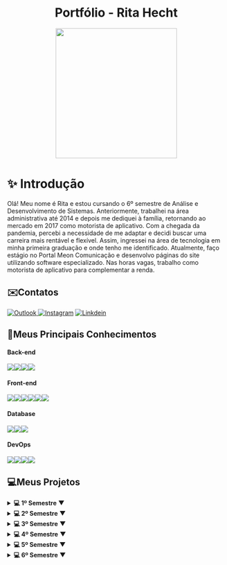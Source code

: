 <h1 align="center">Portfólio - Rita Hecht</h1>
<div align="center"><img src="https://github.com/ritahecht/Portifolio-RitaHecht/assets/89950512/a1ba4a33-4d6c-474e-a880-093442067f41" width="280" height="300"/></div>

# ✨ Introdução

Olá! Meu nome é Rita e estou cursando o 6º semestre de Análise e Desenvolvimento de Sistemas. Anteriormente, trabalhei na área administrativa até 2014 e depois me dediquei à família, retornando ao mercado em 2017 como motorista de aplicativo. Com a chegada da pandemia, percebi a necessidade de me adaptar e decidi buscar uma carreira mais rentável e flexível. Assim, ingressei na área de tecnologia em minha primeira graduação e onde tenho me identificado. Atualmente, faço estágio no Portal Meon Comunicação e desenvolvo páginas do site utilizando software especializado. Nas horas vagas, trabalho como motorista de aplicativo para complementar a renda.


## ✉️Contatos

<a href = "mailto:rita.hecht@outlook.com">![Outlook](https://img.shields.io/badge/Microsoft_Outlook-0078D4?style=for-the-badge&logo=microsoft-outlook&logoColor=white)
[![Instagram](https://img.shields.io/badge/Instagram-E4405F?style=for-the-badge&logo=instagram&logoColor=white)](https://www.instagram.com/rita_hecht/)
[![Linkdein](https://img.shields.io/badge/LinkedIn-0077B5?style=for-the-badge&logo=linkedin&logoColor=white)]()


<h2 align="left">📑Meus Principais Conhecimentos</h3>
<h4 align="left">Back-end</h4>
<div style="display: flex; align-items: center;">
    <img src="https://img.shields.io/badge/Node%20js-339933?style=for-the-badge&logo=nodedotjs&logoColor=white">
    <img src="https://img.shields.io/badge/Python-FFD43B?style=for-the-badge&logo=python&logoColor=blue">
    <img src="https://img.shields.io/badge/TypeScript-007ACC?style=for-the-badge&logo=typescript&logoColor=white">
    <img src="https://img.shields.io/badge/Java-007396?style=for-the-badge&logo=java&logoColor=white">
</div>

<h4 align="left">Front-end</h4>  
<div style="display: flex; align-items: center;">
 <img src="https://img.shields.io/badge/HTML5-E34F26?style=for-the-badge&logo=html5&logoColor=white" target="_blank">
 <img src="https://img.shields.io/badge/CSS3-1572B6?style=for-the-badge&logo=css3&logoColor=white" target="_blank">
 <img src="https://img.shields.io/badge/JavaScript-323330?style=for-the-badge&logo=javascript&logoColor=F7DF1E" target="_blank">
 <img src="https://img.shields.io/badge/Bootstrap-563D7C?style=for-the-badge&logo=bootstrap&logoColor=white" target="_blank">
 <img src="https://img.shields.io/badge/React-20232A?style=for-the-badge&logo=react&logoColor=61DAFB" target="_blank">
 <img src="https://img.shields.io/badge/React_Native-20232A?style=for-the-badge&logo=react&logoColor=61DAFB" target="_blank">  
</div>

<h4 align="left">Database</h4> 
<div style="display: flex; align-items: center;">
 <img src="https://img.shields.io/badge/MongoDB-4EA94B?style=for-the-badge&logo=mongodb&logoColor=white" target="_blank">
 <img src="https://img.shields.io/badge/MySQL-005C84?style=for-the-badge&logo=mysql&logoColor=white" target="_blank">
 <img src="https://img.shields.io/badge/MariaDB-003545?style=for-the-badge&logo=mariadb&logoColor=white" target="_blank">
</div>

<h4 align="left">DevOps</h4>
<div style="display: flex; align-items: center;">
 <img src="https://img.shields.io/badge/Docker-2CA5E0?style=for-the-badge&logo=docker&logoColor=white">
 <img src="https://img.shields.io/badge/GIT-E44C30?style=for-the-badge&logo=git&logoColor=white" target="_blank">
 <img src="https://img.shields.io/badge/GitHub-100000?style=for-the-badge&logo=github&logoColor=white">
 <img src="https://img.shields.io/badge/Slack-4A154B?style=for-the-badge&logo=slack&logoColor=white">
</div>

## 💻Meus Projetos

<details>
    <summary>
        <b>💻 1º Semestre</b>
        <span style="cursor: pointer;">▼</span>
    </summary>
    <p><strong>Data:</strong> Agosto/2021</p>
    <p>Empresa Parceira: <a href='https://www.linkedin.com/school/fatecjessenvidal/'>FATEC São José dos Campos - SP</a><br>
    <P?>Professor: Antônio Egydio Santiago Graça</P>

A finalidade do projeto foi automatizar a clonagem de repositórios de trabalhos de API anteriores e futuros desenvolvidos pelos alunos da FATEC. Com isso, além de conferir domínio desses repositórios à instituição por meio do GitHub, esses projetos passaram a ser armazenados e disponibilizados ao público em geral por meio de uma página web administrada unicamente por profissionais ligados à FATEC e autorizados para tanto. A instituição possuía dificuldade em centralizar todos esses projetos de turmas e semestres anteriores, havendo o perigo de alguns repositórios não ficarem mais disponíveis ao público, uma vez que originalmente esses projetos estão no controle de cada dono do respectivo repositório.

Objetivo: Desenvolver um sistema com objetivo de armazenar e gerenciar projetos do github, evitando problemas como perda ou alterações de arquivos, possibilitando autonomia e controle total para instituição.

Para alcançar esse resultado, a equipe desenvolveu um script em Python responsável por automatizar a clonagem de repositórios GitHub de projetos anteriores da FATEC. Com a raspagem das URLs desses projetos, os repositórios são clonados e exibidos em uma página web construída com HTML, CSS e JavaScript, facilitando o acesso e a visualização dessas informações.

<div>
  <img src="https://github.com/ritahecht/Portfolio-RitaHecht/assets/89950512/e0eaac60-107f-43aa-81b1-9f173a4eeb52" width="300" height="200" style="display: inline-block;">
  <img src="https://github.com/ritahecht/Portifolio-RitaHecht/assets/89950512/28755152-1540-4532-9102-87ca63731332" width="300" height="200" style="display: inline-block;">
  <img src="https://github.com/ritahecht/Portfolio-RitaHecht/assets/89950512/534788ab-fe71-449a-87ab-ec9f39980175" width="300" height="200" style="display: inline-block;">
</div>

<p align='justify'>
Github <a href='https://github.com/meta-build/FATEC-Projects'>FATEC Projects</a> </p>

<h2 align='center'> Tecnologias Utilizadas</h2>
<div>
  <span>
    <img align="center" alt="HTML5" height="30" width="40" src="https://raw.githubusercontent.com/devicons/devicon/master/icons/html5/html5-original.svg">HTML</img>
  </span>
  <span>
    <ul>
      <li>
        <b>Utilizada para a estruturação da página web.</b>  
      </li>
    </ul>
  </span>
</div>
<br>
<div>
  <span>
    <img align="center" alt="CSS3" height="30" width="40" src="https://raw.githubusercontent.com/devicons/devicon/master/icons/css3/css3-original.svg">CSS</img>
  </span>
  <span>
    <ul>
      <li>
        <b>Utilizada para a estilização da página web.</b>  
      </li>
    </ul>
  </span>
</div>
<br>
<div>
  <span>
    <img align="center" alt="Python" height="30" width="40" src="https://raw.githubusercontent.com/devicons/devicon/master/icons/python/python-original.svg">Python</img>
  </span>
  <span>
    <ul>
      <li>
        <b>Utilizada para a construção de gráficos e hospedagem utilizando Flask.</b>  
      </li>
    </ul>
  </span>
</div>

<h2 align='center'> Contribuições Pessoais</h2>

Neste projeto contribui com a parte de front-end, onde minha atuação girou em torno da parte visual das páginas, apoiando desde a prototipagem até a estruturação, com suas respectivas estilizações. Além de contribuir para o levantamento de requisitos necessários para a validações das entregas, bem como para documentação. 

Responsável na definição do design e desenvolvimento de wireframes da aplicação web através da ferramenta "Canva", no desenvolvimento das páginas Home, e páginas contendo os links para os Githubs de cada grupo, dividios por turma, semestre e ano. 

Inicialmente tive dificuldade para entender quais eram os requisitos a serem cumpridos dentro dos prazo pré-definidos em relação às entregas. A adaptção das tecnologias foram meus principais desafios, já que não possuia nenhum conhecimento nas ferramentas utilizadas. Isso influenciou muito na minha compreensão das APIs, apresentação do projeto e entregas de valor, dificultado pelo pelo nervosismo tornando o processo ainda mais desafiador. 

<h2>Hard Skills</h2>

1.	Programação em Python: Sei fazer com ajuda;
2.	Desenvolvimento Web (HTML/CSS): Sei fazer com auxílio de consultas;
3.	Controle de Versão (Git/GitHub): Sei fazer com autonomia;
4.	Organização de Dados: Sei fazer com autonomia;
5.	Criação de Protótipos Navegáveis com Figma: Sei fazer com autonomia;
6.	Conceitos iniciais de arquitetura de software: Sei fazer com ajuda;
7.	Conceitos aplicados de UX Designer: Sei fazer com ajuda.

<h2>Soft Skills</h2>
<p>
•	Trabalho em equipe – Equipe muito comunicativa e empenhada apesar do pouco conhecimento nas tecnologias. Tentei interagir o máximo possível, colaborando e sendo pro-ativa. Todos compartilharam conhecimentos e dificuldades, o que fortaleceu o trabalho em equipe. </p><br>
<p>
•	Resolução de Problemas – Todas as fases do projeto tive que lidar com dificuldades técnicas das tecnologias utilizadas, o que causou atraso em minhas entregas, principalmente para identificar erros e otimizar processos. Para superar esses desafios, busquei aprender rapidamente tecnologias simples como VS Code e aplicar soluções alternativas quando necessário. Mantive uma postura de resiliência e de constante aprendizado, o que me ajudou a aprimorar minha capacidade de adaptação e a encontrar soluções eficazes sob pressão. </p><br>
<p>
•	Gerenciamento de Tempo – Precisei me organizar para lidar com várias tarefas e com a rotina de aprendizado de funcionalidades básicas dos softwares. Estabeleci prazos pessoais para cada etapa, desde a criação até a entrega final, o que me ajudou a definir prioridades e apesar das dificuldades consegui manter os prazos previamente determinados.</p>
</p>
</details>


<details>
    <summary>
        <b>💻 2º Semestre</b>
        <span style="cursor: pointer;">▼</span>
    </summary>
    <p><strong>Data:</strong> Janeiro/2022</p>
    <p>Empresa Parceira: <a href='https://www.linkedin.com/company/pro4tech/'>Pro4Tech</a><br>

O propósito do projeto foi desenvolver um sistema de mensagens para centralizar a comunicação entre a empresa e seus clientes. A necessidade da empresa parceira de sistematizar e organizar as informações recebidas de clientes, essenciais para a eficácia dos serviços oferecidos. A empresa apresentou o problema da comunicação entre funcionário e clientes e o gerenciamento de projetos em andamento.

O sistema possui o objetivo de melhorar a comunicação entre funcionário e cliente, além de apresentar uma interface que facilite a organização dos projetos e o andamento de suas atividades.

A solução foi elaborada utilizando Java para ambiente desktop, com o suporte de um banco de dados relacional desenvolvido em MySQL. Essa plataforma permite à empresa a comunicação direta e agrupada com clientes, facilitando o acesso e a gestão do histórico de comunicações e a produção de relatórios detalhados sobre essas interações.

<div>
  <img src="https://github.com/ritahecht/Portfolio-RitaHecht/assets/89950512/6a413e15-a422-4d85-bf72-3f0c6dc07b08" width="300" height="200" style="display: inline-block;">
  <img src="https://github.com/ritahecht/Portfolio-RitaHecht/assets/89950512/fe543aa0-c7a2-49c2-be25-9ebac1ec6b08" width="300" height="200" style="display: inline-block;">
  <img src="https://github.com/ritahecht/Portfolio-RitaHecht/assets/89950512/5080ecab-a4a3-46fd-a5a4-c7a85fadc878" width="300" height="200" style="display: inline-block;">
</div>


<p align='justify'>
Github <a href='https://github.com/meta-build/Pro4System'>Pro4Tech</a> </p>

<h2 align='center'> Tecnologias Utilizadas</h2>
<div>
  <span>
    <img align="center" alt="java" height="30" width="40" src="https://raw.githubusercontent.com/devicons/devicon/1119b9f84c0290e0f0b38982099a2bd027a48bf1/icons/java/java-original-wordmark.svg">JAVA</img>
  </span>
  <span>
    <ul>
      <li>
        <b>Utilizada para construir tanto o visual quanto a lógica por trás do funcionamento da aplicação desenvolvida.</b>  
      </li>
    </ul>
  </span>
</div>
<br>
<div>
  <span>
    <img align="center" alt="mysql" height="30" width="40" src="https://raw.githubusercontent.com/devicons/devicon/1119b9f84c0290e0f0b38982099a2bd027a48bf1/icons/mysql/mysql-original-wordmark.svg">MYSQL</img>
  </span>
  <span>
    <ul>
      <li>
        <b>Utilizada para armazenamento de dados.</b>  
      </li>
    </ul>
  </span>
</div>
<br>

<h2 align='center'> Contribuições Pessoais</h2>

Neste projeto tive a oportunidade de ser Product Owner, defini uma visão geral do produto, orientando o desenvolvimento e alinhando diretamente com cliente, para garantir todos seus requisitos. Exercendo comunicação eficaz entre o cliente e equipe de desenvolvimento.

Mantive e priorizei o backlog do produto e dos itens. Nas sprints, foquei na criação do backlog e das User Stories, na validação dos requisitos e na entrega de valor. Contribuí com a documentação e ofereci suporte no desenvolvimento, especialmente devido a dificuldades encontradas ao longo do processo, que quase causaram o estouro do prazo das entregas. Esse desafio surgiu de uma funcionalidade incluída como requisito extra no projeto: uma caixa de mensagens para facilitar a comunicação entre os usuários. Inicialmente, essa função nos pareceu simples, mas, durante o desenvolvimento, enfrentamos complexidades inesperadas, como a integração de notificação em tempo real. Esses fatores demandaram mais tempo e ajustes do que prevíamos, mas a equipe trabalhou para garantir a entrega dessa funcionalidade com qualidade.


<h2>Hard Skills</h2>

1.	Programação em Java: Sei fazer com ajuda;
2.	Modelagem de dados: Sei fazer com ajuda;
3.	Controle de Versão (Git/GitHub): Sei fazer com autonomia;
4.	Organização de Dados: Sei fazer com ajuda;
5.	Manuseio de banco de dados SQL: Sei fazer com auxílio de consultas;

<h2>Soft Skills</h2>
<p>
•	Comunicação – A comunicação clara e atenção nos requisitos, foram umas das principais atividades exercida. A ponte que tive que realizar ente cliente e equipe desenvolvedora foi um dos pilares mais importantes, para uma entrega que agregasse e atendesse o cliente e cumprisse os prazos. Na entrega decidimos implementar com chat de mensagens privado, onde seria um requisito de baixa prioridade, mas que agregaria valor ao projeto. Porém durante o desenvolvimento a equipe encontrou dificuldade no chat. Em alguns momentos, precisei adotar uma comunicação mais clara e assertiva, cobrando a equipe para garantir que os prazos fossem cumpridos e que as entregas estivessem de acordo com os requisitos principais estabelecidos.</p><br>
<p>
•	Resolução de Problemas – Ao longo das sprints tive sérios problemas com os prazos, como exemplo na primeira sprint que ocorreu de antecipar o desenvolvimento, porém na entrega a linha da sprint ficou acima do prazo limite. Isso me prejudicou na apresentação e nos requisitos  pois não entregamos todas as telas, informadas ao cliente. Porém conseguimos entregar as telas de login e parceiros ja com backend rodando e interagindo.<br>
<p>
•	Gerenciamento de Tempo – Este foi nosso maior desafio, além de escolher requisitos que primeiramente nos parecia simples, porém demandaram muito mais tempo, excedendo a linha do ideal. Neste momento nas últimas horas de entrega solicitei a toda equipe que concentrasse neste requisito para que terminasse no prazo e pudéssemos fazer as entregas de valor. Com esta força tarefa e empenho de todos apesar de uma linha nada ideal, consegui entregar no prazo. E o requisito de mensagens privadas agreagaram muito mais valor a entrega.</p></p>
</details>




<details>
    <summary>
        <b>💻 3º Semestre</b>
        <span style="cursor: pointer;">▼</span>
    </summary>
    <p><strong>Data:</strong> Agosto/2022</p>
    <p>Empresa Parceira: <a href='https://www.linkedin.com/company/trackcash/'>TrackCash</a><br>

A TrackCash é uma empresa focada na gestão financeira, projetada para ajudar empresas de diferentes tamanhos e setores para organizar suas finanças.  Seu ponto forte são vendedores de Marketplace.  Com a demanda e a falta de uma visão consolidada dessas informações de diferentes marketplaces e lojas físicas. Tornanaram a conciliação financeira um processo complexo e com muito a erros.

Com a problemática central surge da necessidade de uma aplicação que permita o acesso seguro e autorizado aos dados dos clientes.  
A proposta é uma aplicação onde os clientes deem autorização por meio de email/senha ou tokens para que os sistemas da TrackCash possam ter acesso a determinadas configurações como: apis e planilhas automatizadas, assim o sistema salvará as informações de usuários/senhas e tokens.

O projeto proposto era desenvolver um software capaz de autorizar o acesso às informações de vendas dos clientes da empresa parceira TrackCash como API’s e planilhas de forma automatizada com intuito de otimizar o processo de reconciliação financeira.

<div>
  <img src="https://github.com/ritahecht/Portfolio-RitaHecht/assets/89950512/86f64300-6135-45ce-bcd4-bcb719ac23d6" width="300" height="200" style="display: inline-block;">
  <img src="https://github.com/ritahecht/Portfolio-RitaHecht/assets/89950512/de8bd18c-2bc7-49e8-a285-72d265807dc1" width="300" height="200" style="display: inline-block;">
  <img src="https://github.com/ritahecht/Portfolio-RitaHecht/assets/89950512/cda9865c-662b-47b1-82a5-f362984e41c3" width="300" height="200" style="display: inline-block;">
</div>

<p align='justify'>
Github <a href='https://github.com/TechForce-ADS/TrackCash'>TrackCash</a> </p>

<h2 align='center'> Tecnologias Utilizadas</h2>
<div>
  <span>
    <img align="center" alt="java" height="30" width="40" src="https://raw.githubusercontent.com/devicons/devicon/1119b9f84c0290e0f0b38982099a2bd027a48bf1/icons/java/java-original-wordmark.svg">JAVA</img>
  </span>
  <span>
    <ul>
      <li>
        <b>Utilizada para construir tanto o visual quanto a lógica por trás do funcionamento da aplicação desenvolvida.</b>  
      </li>
    </ul>
  </span>
</div>
<br>
<div>
  <span>
    <img align="center" alt="mysql" height="30" width="40" src="https://raw.githubusercontent.com/devicons/devicon/1119b9f84c0290e0f0b38982099a2bd027a48bf1/icons/mysql/mysql-original-wordmark.svg">MYSQL</img>
  </span>
  <span>
    <ul>
      <li>
        <b>Utilizada para armazenamento de dados.</b>  
      </li>
    </ul>
  </span>
</div>
<br>

<h2 align='center'> Contribuições Pessoais</h2>

Nesta API, tive a oportunidade me aprofundar na área de front-end. O que ampliou significativamente meu repertório. Ainda com dificuldade em entender a organização e desenvolvimento da equipe, fiz um CRUD que nao foi utilizado no projeto, porém me proporcionou uma visão mais ampla e agregou muito mais conhecimento. Além poder apoiar em alguns ajustes e acompanhar algumas integrações entre o front-end e o back-end, entendendo melhor como tornar as telas mais funcionais. 
Responsável pela tela de Login na primeira sprint, tela editar canais na segunda sprint. Na terceira sprint iniciamos página administrador e na quarta e última sprint finalizei a página administrador com mais funcionalidades.


<h2>Hard Skills</h2>

1.	Programação em Java: Sei fazer com autonomia;
2.	Modelagem de dados: Sei fazer com ajuda;
3.	Controle de Versão (Git/GitHub): Sei fazer com autonomia;
4.	Organização de Dados: Sei fazer com ajuda;
5.	Manuseio de banco de dados SQL: Sei fazer com auxílio de consultas;



<h2>Soft Skills</h2>
<p>
•	Comunicação – Devido à mudança de equipe, enfrentei muitos problemas de comunicação. A falta de profissionalismo de alguns membros, em uma equipe que já era muito fechada, me levou a não compartilhar dificuldades em entender o código. Isso resultou, inclusive, no não uso de partes do projeto que desenvolvi. Criou-se um ambiente hostil e com muitas discussões. Onde sendo necessário meu posicionamento incisivo. Isso trouxe mais respeito no relacionamento com a equipe.  </p><br>
<p>
•	Resolução de Problemas – Após muita dificuldade na comunicação consegui expor meu ponto de vista e definir plano estratégico para fazer minhas entregas de valor e cumprindo prazos. Com isso pude contribuir com mais autonomia e aprimorar minha habilidade. Além de contribuir ativamente com minhas opniões. Da página home, tive a necessidade de implementar funcionalidades autenticação e autorização do usuário com uma comunicação em tempo real. As atualizações em tempo real não estavam funcionando conforme o esperado, e alguns usuários autenticados enfrentaram dificuldades para acessar a Home e perdiam a conexão. Para solucionar implementei logs detalhados para identificar se o problema está na autenticação, na autorização ou na comunicação em tempo real.<br>
<p>
•	Gerenciamento de Tempo – Devido aos problemas de comunicação tive muita dificuldade em manter prazos. Então resolvi priorizar e focar na entrega e no desenvolvimento. Estabeleci pequenas metas diarias como completar tarefas específicas definir alguns progressos no desenvolvimento. </p>
</p>
</details>

<details>
    <summary>
        <b>💻 4º Semestre</b>
        <span style="cursor: pointer;">▼</span>
    </summary>
    <p><strong>Data:</strong> Janeiro/2023</p>
    <p>Empresa Parceira: <a href='https://www.linkedin.com/company/visiona-tecnologia-espacial-s-a-/'>Visona</a><br>

A Visiona, empresa do setor de tecnologia espacial, solicitou um sistema para gerenciar usuários e controlar permissões de forma eficiente. O objetivo era automatizar o cadastro de clientes e funcionários, garantir segurança no acesso e agilizar a administração.O sistema deveria adotar uma arquitetura de microserviços . Além disso, seria necessária uma interface intuitiva para facilitar a criação, edição e exclusão de usuários, bem como a atribuição de permissões.   

Com dificuldades de visao geral de seus usarios e integração aos sistemas. Neste projeto o cliente parceiro Visiona Tecnologia Espacial, procurava um sistema de gerenciamento de usuários, assim como um serviço de autenticação/autorização. Solução é desenvolver um sistema de Gerenciamento de Usuário, com tecnologia de micro serviços. Uma interface permitindo que os usúarios, sejam, criados, visualizados, editados e removidos. 

Um sistema de Gerenciamento de Usuário, com tecnologia de micro serviços. Uma interface permitindo que os usuários, sejam criados, visualizados, editados e removidos.


<div>
  <img src="https://github.com/ritahecht/Portfolio-RitaHecht/assets/89950512/788e824c-f161-488d-a278-d4be8cfe9170" width="300" height="200" style="display: inline-block;">
  <img src="https://github.com/ritahecht/Portfolio-RitaHecht/assets/89950512/566ba979-188f-47aa-93af-f9c2ac64ef6a" width="300" height="200" style="display: inline-block;">
  <img src="https://github.com/ritahecht/Portfolio-RitaHecht/assets/89950512/1f2af395-c9b7-44c3-9a69-643b41bb58c9" width="300" height="200" style="display: inline-block;">
</div>

<p align='justify'>
Github <a href='https://github.com/4DeskGroup/API-2023.1'>Visiona</a> </p>

<h2 align='center'> Tecnologias Utilizadas</h2>
<div>
  <span>
    <img align="center" alt="react" height="30" width="40" src="https://cdn.jsdelivr.net/gh/devicons/devicon/icons/react/react-original.svg">React</img>
  </span>
  <span>
    <ul>
      <li>
        <b>Uma biblioteca front-end que foi utilizada para criação das interfaces de usuário.</b>  
      </li>
    </ul>
  </span>
</div>
<br>
<div>
  <span>
    <img align="center" alt="javascript" height="30" width="40" src="https://cdn.jsdelivr.net/gh/devicons/devicon/icons/javascript/javascript-original.svg">JavaScript</img>
  </span>
  <span>
    <ul>
      <li>
        <b>A partir dela, foi possível criar conteúdo com atualização dinâmica, múltimídias, imagens animadas, entre outros. </b>  
      </li>
    </ul>
  </span>
</div>
<div>
  <span>
    <img align="center" alt="type" height="30" width="40" src="https://cdn.jsdelivr.net/gh/devicons/devicon/icons/typescript/typescript-original.svg">TypeScript</img>
  </span>
  <span>
    <ul>
      <li>
        <b>Utilizada linguagem de programação que adiciona recursos avançados ao JavaScript, como a tipagem estática e interfaces. Com ela, fica mais fácil detectar e prevenir erros durante a fase de desenvolvimento.</b>  
      </li>
    </ul>
  </span>
</div>
<div>
  <span>
    <img align="center" alt="NodeJS" height="30" width="40" src="https://cdn.jsdelivr.net/gh/devicons/devicon/icons/nodejs/nodejs-original.svg">Node.JS</img>
  </span>
  <span>
    <ul>
      <li>
        <b>Utilizado para desenvolver o Back-end da aplicação.</b>  
      </li>
    </ul>
  </span>
</div>
<div>
<div>
  <span>
    <img align="center" alt="bootstrap" height="30" width="40" src="https://cdn.jsdelivr.net/gh/devicons/devicon/icons/bootstrap/bootstrap-original.svg">Bootstrap</img>
  </span>
  <span>
    <ul>
      <li>
        <b>Utilizado para desenvolvimento de componentes de interface e front-end em aplicações web. Foi aplicado para melhorar a experiência do usuário e tornar a aplicação mais amigável e responsiva.</b>  
      </li>
    </ul>
  </span>
</div>
<div>
  <span>
    <img align="center" alt="postgree" height="40" width="40" src="https://github.com/ritahecht/ritahecht/assets/89950512/b8c3c9a2-d210-4aa5-a007-df595b037727">PostgreSQL</img>
  </span>
  <span>
    <ul>
      <li>
        <b>Utilizado para registrar, armazenar e tratar todos os dados necessários para o bom funcionamento da aplicação.</b>  
      </li>
    </ul>
  </span>
</div>
<div>
  <span>
    <img align="center" alt="figma" height="40" width="40" src="https://cdn.jsdelivr.net/gh/devicons/devicon/icons/figma/figma-original.svg">Figma</img>
  </span>
  <span>
    <ul>
      <li>
        <b>Utilizado para Prototipagem do projeto</b>  
      </li>
    </ul>
  </span>
</div>
<br>

<h2 align='center'> Contribuições Pessoais</h2>

Durante as sprints, trabalhei na implementação das interfaces de usuário, utilizando tecnologias para criar layouts responsivos e interativos. Realizei integrações com o backend para garantir que as telas funcionassem corretamente, consumindo e exibindo os dados fornecidos pelas APIs. Além disso, otimizei o desempenho das páginas, garantindo uma experiência de usuário fluida e rápida. Ao longo do processo, também participei de testes de usabilidade e resolução de bugs para garantir a qualidade do produto final.

Responsável pela tela login e cadastro. Pelo desenvolvimento das telas de login e cadastro, implementando componentes como campos de entrada para e-mail e senha, botões de acesso e validação de dados. Na tela de cadastro, criei formulários para informações pessoais, com feedback em tempo real para erros. Estilizei ambas as telas para garantir uma experiência responsiva e alinhada com a identidade visual do projeto. Essas implementações contribuíram para uma interação inicial fluida e intuitiva para os usuários.


<h2>Hard Skills</h2>

1.	Programação em TypeScript: Sei fazer com ajuda;
2.	Desenvolvimeto Web em ReactJS: Sei fazer com ajuda;
3.	Desenvolvimento back-end com NodeJS: Sei fazer com ajuda;
4.	Gerenciamento de Banco de Dados SQL Sei fazer com auxílio de consultas;
6.	Criação de Protótipos Navegáveis com Figma: Sei fazer com autonomia;
7. Conceitos iniciais de arquitetura de software: Sei fazer com ajuda;



<h2>Soft Skills</h2>
<p>
•	Organização e Planejamento – Para desenvolver e garantir que os métodos funcionem corretamente, e de testá-los e corrigir falhas, foi necessária uma habilidade significativa de resolução de problemas. Assim, tive que identificar e abordar questões técnicas e funcionais, como inconsistência nos dados, para isso demonstrei a capacidade de analisar problemas complexos e uma visão de leitura do código.</p><br>
<p> 
•	Resolução de Problemas – No projeto, assumi o compromisso de compartilhar responsabilidades e contribuir ativamente para alcançar objetivos compartilhados, mesmo tendo dificuldades técnicas. Assim, a equipe conseguiu dividir as tarefas de acordo com as habilidades e facilidades individuais. <br>
<p>
•	Gerenciamento de Tempo – No projeto, melhorei a capacidade de gerenciar tarefas de forma eficiente priorizando prazos, pois para cada sprint era necessário cumprir com as tarefas estabelecidas no backlog do produto, assim desenvolvi de acordo com o tempo limite. Utilizando da estratégia da API anterior, estabelecendo pelaquenas metas diária.</p>
</p>
</details>

<details>
    <summary>
        <b>💻 5º Semestre</b>
        <span style="cursor: pointer;">▼</span>
    </summary>
    <p><strong>Data:</strong> Janeiro/2024</p>
    <p>Empresa Parceira: <a href='https://www.linkedin.com/company/oracle/'>oracle</a><br>

A Oracle é uma empresa global de tecnologia que atua em diversas áreas, oferecendo soluções inovadoras em software, banco de dados, infraestrutura em nuvem e serviços corporativos. Com foco constante em transformação digital, a empresa investe no fortalecimento de parcerias estratégicas por meio do programa Oracle PartnerNetwork (OPN).    

A necessidade do cliente é automatizar e simplificar o gerenciamento de parceiros registrados no programa Oracle PartnerNetwork, visando facilitar o cadastro, atualização de informações, acompanhamento de desenvolvimento de conhecimento e geração de relatórios em uma plataforma mobile.
Neste projeto o cliente parceiro Oracle, propôs desenvolvimento de um aplicativo mobile, um sistema de gestão de parceiros para a Oracle. 
Com dificuldades por não centralizar as gestões dos parceiros, a falta de otimização do controle de informações para acompanhamento eficaz de seu desenvolvimento e sem uma visão integrada do desempenho. O que facilitaria as decisões estratégicas e melhoraria o suporte aos parceiros.
Este sistema será responsável por cadastrar novos parceiros, gerenciar atualizações de informações, acompanhar o desenvolvimento de conhecimento dos parceiros e fornecer relatórios relevantes.


<div>
  <img src="https://github.com/ritahecht/Portfolio-RitaHecht/assets/89950512/0ce7895f-eeea-4fc7-bb2c-a812adbaffb1" width="300" height="200" style="display: inline-block;">
  <img src="https://github.com/ritahecht/Portfolio-RitaHecht/assets/89950512/6c9e9b8a-2379-449b-9c15-66b37a972f9e" width="300" height="200" style="display: inline-block;">
  <img src="https://github.com/ritahecht/Portfolio-RitaHecht/assets/89950512/25c24f2c-ebb4-4c0a-9574-c6d5fcb8f3bf" width="300" height="200" style="display: inline-block;">
</div>

<p align='justify'>
Github <a href='https://github.com/atomofatec/API-ORACLE/tree/main'>Oracle</a> </p>

<h2 align='center'> Tecnologias Utilizadas</h2>
<div>
  <span>
    <img align="center" alt="react" height="30" width="40" src="https://cdn.jsdelivr.net/gh/devicons/devicon/icons/react/react-original.svg">React Native</img>
  </span>
  <span>
    <ul>
      <li>
        <b>Uma biblioteca front-end que foi utilizada para criação das interfaces direcinada para mobile.</b>  
      </li>
    </ul>
  </span>
</div>
<br>
<div>
  <span>
    <img align="center" alt="javascript" height="30" width="40" src="https://cdn.jsdelivr.net/gh/devicons/devicon/icons/javascript/javascript-original.svg">JavaScript</img>
  </span>
  <span>
    <ul>
      <li>
        <b>A partir dela, foi possível criar conteúdo com atualização dinâmica, múltimídias, imagens animadas, entre outros. </b>  
      </li>
    </ul>
  </span>
</div>

<div>
  <span>
    <img align="center" alt="postgree" height="40" width="40" src="https://github.com/ritahecht/ritahecht/assets/89950512/b8c3c9a2-d210-4aa5-a007-df595b037727">PostgreSQL</img>
  </span>
  <span>
    <ul>
      <li>
        <b>Utilizado para registrar, armazenar e tratar todos os dados necessários para o bom funcionamento da aplicação.</b>  
      </li>
    </ul>
  </span>
</div>
<div style="display: flex; align-items: center;">
  <img align="center" alt="NetBeans" height="40" width="35" src="https://cdn.jsdelivr.net/gh/devicons/devicon@latest/icons/mongodb/mongodb-original.svg">
  <span>MongoDB</span>
</div>
<div>
  <ul>
    <li><b>Utilizado para armazenamento e gerenciamento dos dados.</b></li>
  </ul>
</div>
<br>

<h2 align='center'> Contribuições Pessoais</h2>

Durante as sprints, contribui na parte de front-end desenvolvendo com uma ferramenta nova responsiva, React Native. Realizei o desenvolvimento, ajustes e testes de adaptação de luminosidade das telas. Efetuei as integrações entre o front-end e o back-end das telas em que estive diretamente envolvida (detalhes de ativos, perfil do usuário, ferramentas de administrador e telas de edição). Essas atividades me permitiram entender na prática como é possível tornar as telas funcionais.
Neste projeto o contato com cliente trouxe algumas divergências e dificuldades na compreensão dos requisitos referente a expertise, onde a ideia entregue não correspondeu com a necessidade do cliente. Onde a expertise seriam mais detalhadas e teriam uma página mais ampla.
Essa experiência me permitiu muita troca com componentes do front-end e muito aprendizado no desenvolvimento de sistemas. Nesse projeto também tive a oportunidade de ter o primeiro contato com o desenvolvimento mobile e ferramentas como Android Studio, Expo e React Native.

Responsável tela para gerenciar administradores ou funcionários do sistema (cadastro, edição, exclusão), onde a mesma tela com botão de alternância Toggle Button, que representava dois estados: funcionário e adminstrador. Tive dificuldades ao integrar diferentes partes do sistema, como serviços da Tela cadastro de Parceiros. Como usuário funcionário da Oracle, quero poder cadastrar um novo parceiro, inserindo informações detalhadas, como nome, tipo, expertise, etc. 


<h2>Hard Skills</h2>

1.	Desenvolvimento Mobile em React Native: Sei fazer com ajuda;
2.	Uso de tags HTML: Sei fazer com autonomia;
3.	Aplicação de recursos CSS: Sei fazer com auxílio de consultas;
4.	Desenvolvimento back-end com NodeJS: Sei fazer com ajuda;
6.	Controle de Versão (Git/GitHub): Sei fazer com autonomia;
7. Gerenciamento de Banco de Dados SQL (PostgreSQL): Sei fazer com auxílio de consultas;
8. Gerenciamento de Banco de Dados NoSQL (MongoDB): Sei fazer com ajuda;
9. Criação de Protótipos Navegáveis (Figma): Sei fazer com autonomia;
10. Conceitos de arquitetura de software: Sei fazer com ajuda;



<h2>Soft Skills</h2>
<p>
•	Organização e Planejamento – Pela primeira vez assumi uma atividade de conexão front-end e back-end completa. Consegui entregar a estrutura dos controllers, especificamente na tela de edição parceiro, administrador e nas tela cadastro parceiro/administrador. Em relação a expertise contribui na reestruturação, para adptar a necessidade do cliente com algumas alterações e nova validação. </p><br>
<p>
•	Equipe – Ao longo das sprints, encontrei bastante espaço para colaborar com os demais membros do grupo, compartilhar responsabilidades e contribuir para objetivos comuns. Um dos pontos mais importantes, foram as informações claras sobre as tarefas. Isso me proporcionou a mais habilidade com a equipe.<br>
<p>
•	Gerenciamento de Tempo – No projeto, tive muita autonomia no desenvolvimento. Isso me deixou confortável em desenvolver em tempo necessário para aprender com mais atenção todo o sistema criado. Já possuia mais estratégias de organização de tempo o que facilitou nas entregas.</p>
</p>
</details>

<details>
    <summary>
        <b>💻 6º Semestre</b>
        <span style="cursor: pointer;">▼</span>
    </summary>
    <p><strong>Data:</strong> Agosto 2024</p>
    <p>Empresa Parceira: <a href='https://www.linkedin.com/company/dom-rock/'>Dom Rock</a><br>

O projeto consiste no desenvolvimento de um chatbot baseado em Inteligência Artificial generativa, voltado para a análise de dados comerciais e feedbacks de clientes. O principal objetivo é facilitar a interpretação dos dados qualitativos (comentários e depoimentos de consumidores) sem a necessidade de utilizar dashboards complexos ou gráficos. O chatbot será capaz de responder perguntas específicas sobre o desempenho de produtos e a opinião dos consumidores, oferecendo respostas em linguagem natural e de forma clara, objetiva e direta.


<div>
  <img src="https://github.com/user-attachments/assets/5ec4dd2e-4677-4eeb-8ee2-59bbdf0309c1 " width="300" height="200" style="display: inline-block;">
  <img src="https://github.com/user-attachments/assets/e9125d47-8784-42bf-9615-80f5d7aea2ef" width="300" height="200" style="display: inline-block;">
  <img src="https://github.com/user-attachments/assets/6db7b87e-37f4-425e-8baa-8c5704e652ec" width="300" height="200" style="display: inline-block;">
</div>

<p align='justify'>
Github <a href='https://github.com/atomofatec/API-DOMROCK'>Dom Rock</a> </p>

<h2 align='center'> Tecnologias Utilizadas</h2>
<div>
  <span>
    <img align="center" alt="Python" height="30" width="40" src="https://raw.githubusercontent.com/devicons/devicon/master/icons/python/python-original.svg">Python</img>
  </span>
  <span>
    <ul>
      <li>
        <b>Utilizada para o desenvolvimento dos sistemas.</b>  
      </li>
    </ul>
  </span>
</div>
<br>
<div>
  <span>
    <img align="center" alt="vuejs" height="30" width="40" src="https://github.com/user-attachments/assets/71e1e495-7fe5-475a-9467-5f1a36dcd8a8">Vue.js</img>
  </span>
  <span>
    <ul>
      <li>
        <b>Utilizada para estruturação da interface no frontend.</b>  
      </li>
    </ul>
  </span>
</div>

<div>
  <span>
    <img align="center" alt="chroma" height="40" width="40" src="https://github.com/user-attachments/assets/840797cf-2c7e-41e2-9f45-0a16243aed12">Chroma db</img>
  </span>
  <span>
    <ul>
      <li>
        <b>Utilizado para armazenamento de vetores.</b>  
      </li>
    </ul>
  </span>
</div>
<div style="display: flex; align-items: center;">
  <img align="center" alt="groq" height="40" width="35" src="https://github.com/user-attachments/assets/efdd91bb-f1a1-416b-95cb-a7bda32324fe">
  <span>Groq</span>
</div>
<div>
  <ul>
    <li><b>Utilizado para utilização de modelos de geração de texto.</b></li>
  </ul>
</div>
<br>

<h2 align='center'> Contribuições Pessoais</h2>

Neste semestre, exerci a função de Desenvolvedora Back-End da aplicação. Minhas tarefas incluíram a categorização de avaliações por produto, testes de estratégias de PLN, avaliação de modelos de geração de texto e atualizações na base de dados, além de melhorias para otimizar o tempo de resposta do sistema.

Esse projeto foi uma oportunidade de aprimorar minhas habilidades em back-end, apesar dos desafios enfrentados na segunda sprint, devido à complexidade do projeto e ao meu primeiro contato com o desenvolvimento de um chatbot de IA generativa.

Durante as primeiras sprints, enfrentei dificuldades para testar estratégias de PLN devido a erros no projeto-base que baixei do repositório. As alterações feitas anteriormente comprometeram o funcionamento da aplicação, e, apesar dos esforços, não consegui corrigir tudo a tempo. A complexidade do sistema exigiu reestruturação, e a falta de comunicação sobrecarregou um único desenvolvedor.

<h2>Hard Skills</h2>

1.	Implementação de modelo de machine learning com Python: Sei fazer com ajuda;
2.	Desenvolvimento front-end em Vue.js: Sei fazer com ajuda;
3.	Chunking: Sei fazer com ajuda;
4.	Desenvolvimento back-end com NodeJS: Sei fazer com ajuda;
6.	Geração de Texto com IA - Realizo com pesquisas;

<h2>Soft Skills</h2>
<p>
•	Para resolver as dificuldades encontradas, tomei a iniciativa de criar um repositório próprio. Isso me proporcionou maior autonomia para organizar o projeto, facilitando os testes e o desenvolvimento das estratégias de PLN e das outras Task. Com essa abordagem, consegui avançar de forma mais eficiente e realizar entregas significativas no prazo.</p><br>
<p>
•	Equipe – Durante a sprint, enfrentei desafios relacionados à falta de compartilhamento adequado de informações sobre a reestruturação do código. Diante disso, passei a demonstrar com mais clareza os resultados das minhas tarefas para o grupo, detalhando o que havia sido desenvolvido e como minhas entregas estavam contribuindo para os objetivos do projeto.<br>
<p>
•	Entrega de resultados – Devido à reestruturação do projeto, não foi possível concluir e aplicar a tarefa que eu estava desenvolvendo, o que impactou na minha nota de entrega naquele momento. No entanto, na sprint seguinte, fui motivada e desafiada a alcançar os objetivos propostos, o que despertou em mim maior autonomia e confiança. Como o projeto envolveu o uso de tecnologias novas e exigiu a adaptação rápida às necessidades do cliente, tive que aprender e me familiarizar com várias ferramentas, como o Langchain, o Hugging Face e o ChromaDB. Essa experiência me incentivou a superar as dificuldades e a demonstrar minha contribuição no desenvolvimento de forma significativa.
</p>
</details>

